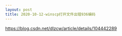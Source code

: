 ```yaml
---
layout: post
title: 2020-10-12-winscp打开文件出错936编码
---
```


https://blog.csdn.net/dlzcw/article/details/104442289